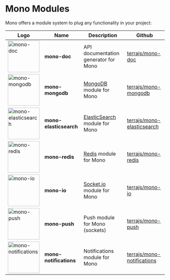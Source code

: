 # Mono Modules

Mono offers a module system to plug any functionality in your project:


| Logo | Name | Description | Github |
|------|------|-------------|---------|
| <img src="https://user-images.githubusercontent.com/904724/33894583-9b1ab5e0-df5e-11e7-9ee3-b745f1038a79.png" width="100" alt="mono-doc"/> | <b>mono-doc</b> | API documentation generator for Mono | [terrajs/mono-doc](https://github.com/terrajs/mono-doc) |
| <img src="https://user-images.githubusercontent.com/904724/33893596-1b6a5e56-df5c-11e7-9c74-530e53a852ad.png" width="100" alt="mono-mongodb"/> | <b>mono-mongodb</b> | [MongoDB](https://www.mongodb.com) module for Mono | [terrajs/mono-mongodb](https://github.com/terrajs/mono-mongodb) |
| <img src="https://user-images.githubusercontent.com/904724/33893907-e7a34866-df5c-11e7-841f-b044f1a5d292.png" width="100" alt="mono-elasticsearch"/> | <b>mono-elasticsearch</b> | [ElasticSearch](http://elastic.co) module for Mono | [terrajs/mono-elasticsearch](https://github.com/terrajs/mono-elasticsearch) |
| <img src="https://user-images.githubusercontent.com/904724/33894062-52032a1e-df5d-11e7-86df-4e5cc2215964.png" width="100" alt="mono-redis"/> | <b>mono-redis</b> | [Redis](https://redis.io/) module for Mono | [terrajs/mono-redis](https://github.com/terrajs/mono-redis) |
| <img src="https://user-images.githubusercontent.com/904724/33894294-ee688e1c-df5d-11e7-8234-7dbcc7924d4b.png" width="100" alt="mono-io"/> | <b>mono-io</b> | [Socket.io](https://socket.io/) module for Mono | [terrajs/mono-io](https://github.com/terrajs/mono-io) |
| <img src="https://user-images.githubusercontent.com/904724/33894394-323ea068-df5e-11e7-97c9-5b4599f45057.png" width="100" alt="mono-push"/> | <b>mono-push</b> | Push module for Mono (sockets) | [terrajs/mono-push](https://github.com/terrajs/mono-push) |
| <img src="https://user-images.githubusercontent.com/904724/33894484-6712c030-df5e-11e7-9ac3-5cb19eeb2a9e.png" width="100" alt="mono-notifications"/> | <b>mono-notifications</b> | Notifications module for Mono | [terrajs/mono-notifications](https://github.com/terrajs/mono-notifications) |
